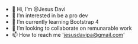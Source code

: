 - 👋 Hi, I’m @Jesus Davi
- 👀 I’m interested in be a pro dev
- 🌱 I’m currently learning Bootstrap 4
- 💞️ I’m looking to collaborate on remunarable work
- 📫 How to reach me 'jesusdavipa@gmail.com'

<!---
TheDrack/TheDrack is a ✨ special ✨ repository because its `README.md` (this file) appears on your GitHub profile.
You can click the Preview link to take a look at your changes.
--->
